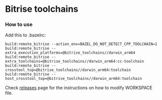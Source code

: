 # Bitrise toolchains

### How to use
Add this to .bazelrc:
```
build:remote_bitrise --action_env=BAZEL_DO_NOT_DETECT_CPP_TOOLCHAIN=1
build:remote_bitrise --extra_execution_platforms=@bitrise_toolchains//darwin_arm64
build:remote_bitrise --extra_toolchains=@bitrise_toolchains//darwin_arm64:cc-toolchain
build:remote_bitrise --crosstool_top=@bitrise_toolchains//darwin_arm64:toolchain
build:remote_bitrise --host_crosstool_top=@bitrise_toolchains//darwin_arm64:toolchain
```

Check [releases](https://github.com/bitrise-io/bitrise-toolchains/releases) page for the instructions on how to modify WORKSPACE file.